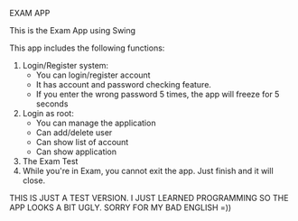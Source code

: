 EXAM APP

This is the Exam App using Swing

This app includes the following functions:
1. Login/Register system:
   - You can login/register account
   - It has account and password checking feature.
   - If you enter the wrong password 5 times, the app will freeze for 5 seconds
2. Login as root:
   - You can manage the application
   - Can add/delete user
   - Can show list of account
   - Can show application
3. The Exam Test
4. While you're in Exam, you cannot exit the app. Just finish and it will close.

THIS IS JUST A TEST VERSION. I JUST LEARNED PROGRAMMING SO THE APP LOOKS A BIT UGLY. SORRY FOR MY BAD ENGLISH =))
